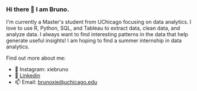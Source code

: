 ### Hi there 👋 I am Bruno.

I'm currently a Master's student from UChicago focusing on data analytics. I love to use R, Python, SQL, and Tableau to extract data, clean data, and analyze data. I always want to find interesting patterns in the data that help generate useful insights! I am hoping to find a summer internship in data analytics.

Find out more about me:
- :camera_flash: Instagram: xiebruno
- 💬 [Linkedin](https://www.linkedin.com/in/bruno-xie-534a3a220/)
- 📫 Email: brunoxie@uchicago.edu
